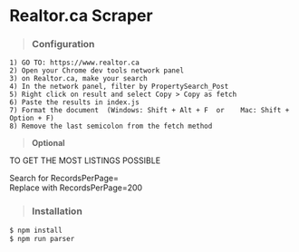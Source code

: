# Realtor.ca Scraper


> ### Configuration
    1) GO TO: https://www.realtor.ca
    2) Open your Chrome dev tools network panel
    3) on Realtor.ca, make your search
    4) In the network panel, filter by PropertySearch_Post
    5) Right click on result and select Copy > Copy as fetch
    6) Paste the results in index.js
    7) Format the document  (Windows: Shift + Alt + F  or    Mac: Shift + Option + F)
    8) Remove the last semicolon from the fetch method

> **Optional**

TO GET THE MOST LISTINGS POSSIBLE

Search for RecordsPerPage=<br />
Replace with RecordsPerPage=200

> ### Installation
```sh
$ npm install
$ npm run parser
```


